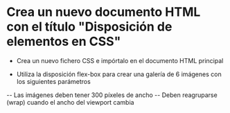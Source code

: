 # Crea un nuevo documento HTML con el título "Disposición de elementos en CSS"

- Crea un nuevo fichero CSS e impórtalo en el documento HTML principal

- Utiliza la disposición flex-box para crear una galería de 6 imágenes con los siguientes parámetros

-- Las imágenes deben tener 300 píxeles de ancho
-- Deben reagruparse (wrap) cuando el ancho del viewport cambia